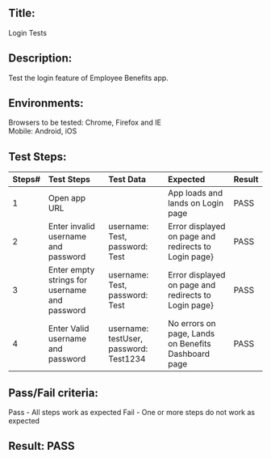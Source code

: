 ## Title: 
Login Tests
## Description: 
Test the login feature of Employee Benefits app.
## Environments:
Browsers to be tested: Chrome, Firefox and IE  
Mobile: Android, iOS
## Test Steps:
| Steps#|Test Steps|Test Data|Expected|Result|
|----------|:-------------|:------|:---|:---|
| 1 |Open app URL ||App loads and lands on Login page|PASS|
| 2 |Enter invalid username and password|username: Test, password: Test|Error displayed on page and redirects to Login page} |PASS|
| 3 |Enter empty strings for username and password|username: Test, password: Test|Error displayed on page and redirects to Login page} |PASS|
| 4 |Enter Valid username and password|username: testUser, password: Test1234|No errors on page, Lands on Benefits Dashboard page|PASS|
## Pass/Fail criteria:
Pass - All steps work as expected
Fail - One or more steps do not work as expected
## Result: PASS

